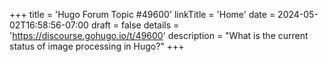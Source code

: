 +++
title = 'Hugo Forum Topic #49600'
linkTitle = 'Home'
date = 2024-05-02T16:58:56-07:00
draft = false
details = 'https://discourse.gohugo.io/t/49600'
description = "What is the current status of image processing in Hugo?"
+++
